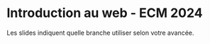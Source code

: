 # Introduction au web - ECM 2024

Les slides indiquent quelle branche utiliser selon votre avancée.
